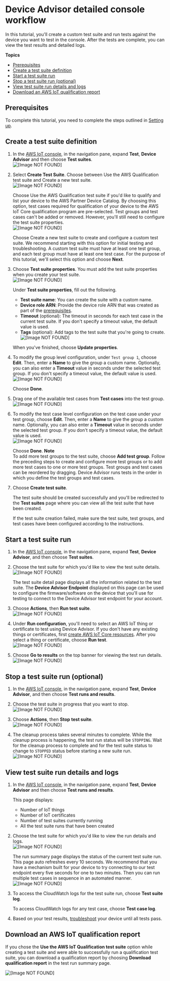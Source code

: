 # Device Advisor detailed console workflow<a name="device-advisor-console-tutorial"></a>

In this tutorial, you'll create a custom test suite and run tests against the device you want to test in the console\. After the tests are complete, you can view the test results and detailed logs\.

**Topics**
+ [Prerequisites](#da-detailed-prereqs)
+ [Create a test suite definition](#device-advisor-console-create-suite)
+ [Start a test suite run](#device-advisor-console-run-test-suite)
+ [Stop a test suite run \(optional\)](#device-advisor-stop-test-run)
+ [View test suite run details and logs](#device-advisor-console-view-logs)
+ [Download an AWS IoT qualification report](#device-advisor-console-qualification-report)

## Prerequisites<a name="da-detailed-prereqs"></a>

To complete this tutorial, you need to complete the steps outlined in [Setting up](device-advisor-setting-up.md)\.

## Create a test suite definition<a name="device-advisor-console-create-suite"></a>

1. In the [AWS IoT console](https://console.aws.amazon.com/iot), in the navigation pane, expand **Test**, **Device Advisor** and then choose **Test suites**\.  
![\[Image NOT FOUND\]](http://docs.aws.amazon.com/iot/latest/developerguide/images/da-testsuite.png)

1. Select **Create Test Suite**\. Choose between Use the AWS Qualification test suite and Create a new test suite\.  
![\[Image NOT FOUND\]](http://docs.aws.amazon.com/iot/latest/developerguide/images/da-create-test-suite.png)

   Choose Use the AWS Qualification test suite if you'd like to qualify and list your device to the AWS Partner Device Catalog\. By choosing this option, test cases required for qualification of your device to the AWS IoT Core qualification program are pre\-selected\. Test groups and test cases can't be added or removed\. However, you'll still need to configure the test suite properties\.  
![\[Image NOT FOUND\]](http://docs.aws.amazon.com/iot/latest/developerguide/images/da-core-test-suite.png)

   Choose Create a new test suite to create and configure a custom test suite\. We recommend starting with this option for initial testing and troubleshooting\. A custom test suite must have at least one test group, and each test group must have at least one test case\. For the purpose of this tutorial, we'll select this option and choose **Next**\.

1. Choose **Test suite properties**\. You must add the test suite properties when you create your test suite\.  
![\[Image NOT FOUND\]](http://docs.aws.amazon.com/iot/latest/developerguide/images/da-test-suite-properties.png)

   Under **Test suite properties**, fill out the following\.
   + **Test suite name**: You can create the suite with a custom name\.
   + **Device role ARN**: Provide the device role ARN that was created as part of the [prerequisites](device-advisor-setting-up.md)\.
   + **Timeout** \(optional\): The timeout in seconds for each test case in the current test suite\. If you don't specify a timeout value, the default value is used\.
   + **Tags** \(optional\): Add tags to the test suite that you're going to create\.  
![\[Image NOT FOUND\]](http://docs.aws.amazon.com/iot/latest/developerguide/images/da-test-suite-properties-panel.png)

   When you've finished, choose **Update properties**\.

1. To modify the group level configuration, under `Test group 1`, choose **Edit**\. Then, enter a **Name** to give the group a custom name\. Optionally, you can also enter a **Timeout** value in seconds under the selected test group\. If you don't specify a timeout value, the default value is used\.  
![\[Image NOT FOUND\]](http://docs.aws.amazon.com/iot/latest/developerguide/images/da-edit-test-group.png)

   Choose **Done**\.

1. Drag one of the available test cases from **Test cases** into the test group\.  
![\[Image NOT FOUND\]](http://docs.aws.amazon.com/iot/latest/developerguide/images/da-drag-test-cases.png)

1. To modify the test case level configuration on the test case under your test group, choose **Edit**\. Then, enter a **Name** to give the group a custom name\. Optionally, you can also enter a **Timeout** value in seconds under the selected test group\. If you don't specify a timeout value, the default value is used\.  
![\[Image NOT FOUND\]](http://docs.aws.amazon.com/iot/latest/developerguide/images/da-edit-test-case.png)

   Choose **Done**\.
**Note**  
To add more test groups to the test suite, choose **Add test group**\. Follow the preceding steps to create and configure more test groups or to add more test cases to one or more test groups\. Test groups and test cases can be reordered by dragging\. Device Advisor runs tests in the order in which you define the test groups and test cases\.

1. Choose **Create test suite**\.

   The test suite should be created successfully and you'll be redirected to the **Test suites** page where you can view all the test suite that have been created\.

   If the test suite creation failed, make sure the test suite, test groups, and test cases have been configured according to the instructions\.

## Start a test suite run<a name="device-advisor-console-run-test-suite"></a>

1. In the [AWS IoT console](https://console.aws.amazon.com/iot), in the navigation pane, expand **Test**, **Device Advisor**, and then choose **Test suites**\.

1. Choose the test suite for which you'd like to view the test suite details\.  
![\[Image NOT FOUND\]](http://docs.aws.amazon.com/iot/latest/developerguide/images/da-test-suites.png)

   The test suite detail page displays all the information related to the test suite\. The **Device Advisor Endpoint** displayed on this page can be used to configure the firmware/software on the device that you'll use for testing to connect to the Device Advisor test endpoint for your account\.

1. Choose **Actions**, then **Run test suite**\.  
![\[Image NOT FOUND\]](http://docs.aws.amazon.com/iot/latest/developerguide/images/da-run-test-suites.png)

1. Under **Run configuration**, you'll need to select an AWS IoT thing or certificate to test using Device Advisor\. If you don't have any existing things or certificates, first [create AWS IoT Core resources](device-advisor-setting-up.md)\. After you select a thing or certificate, choose **Run test**\.  
![\[Image NOT FOUND\]](http://docs.aws.amazon.com/iot/latest/developerguide/images/da-choose-thing-certificate.png)

1. Choose **Go to results** on the top banner for viewing the test run details\.  
![\[Image NOT FOUND\]](http://docs.aws.amazon.com/iot/latest/developerguide/images/da-test-run-results.png)

## Stop a test suite run \(optional\)<a name="device-advisor-stop-test-run"></a>

1. In the [AWS IoT console](https://console.aws.amazon.com/https://console.aws.amazon.com/iot), in the navigation pane, expand **Test**, **Device Advisor**, and then choose **Test runs and results**\.

1. Choose the test suite in progress that you want to stop\.  
![\[Image NOT FOUND\]](http://docs.aws.amazon.com/iot/latest/developerguide/images/da-test-suite-to-stop.PNG)

1. Choose **Actions**, then **Stop** **test suite**\.  
![\[Image NOT FOUND\]](http://docs.aws.amazon.com/iot/latest/developerguide/images/da-stop-test-suite.PNG)

1. The cleanup process takes several minutes to complete\. While the cleanup process is happening, the test run status will be `STOPPING`\. Wait for the cleanup process to complete and for the test suite status to change to `STOPPED` status before starting a new suite run\.  
![\[Image NOT FOUND\]](http://docs.aws.amazon.com/iot/latest/developerguide/images/da-stopped-test-suite.PNG)

## View test suite run details and logs<a name="device-advisor-console-view-logs"></a>

1. In the [AWS IoT console](https://console.aws.amazon.com/iot), in the navigation pane, expand **Test**, **Device Advisor** and then choose **Test runs and results**\.

   This page displays:
   + Number of IoT things
   + Number of IoT certificates
   + Number of test suites currently running
   + All the test suite runs that have been created

1. Choose the test suite for which you'd like to view the run details and logs\.  
![\[Image NOT FOUND\]](http://docs.aws.amazon.com/iot/latest/developerguide/images/da-test-suite-run.png)

   The run summary page displays the status of the current test suite run\. This page auto refreshes every 10 seconds\. We recommend that you have a mechanism built for your device to try connecting to our test endpoint every five seconds for one to two minutes\. Then you can run multiple test cases in sequence in an automated manner\.  
![\[Image NOT FOUND\]](http://docs.aws.amazon.com/iot/latest/developerguide/images/da-run-summary.png)

1. To access the CloudWatch logs for the test suite run, choose **Test suite log**\.

   To access CloudWatch logs for any test case, choose **Test case log**\.

1. Based on your test results, [troubleshoot](https://docs.aws.amazon.com/iot/latest/developerguide/iot_troubleshooting.html#device-advisor-troubleshooting) your device until all tests pass\.

## Download an AWS IoT qualification report<a name="device-advisor-console-qualification-report"></a>

If you chose the **Use the AWS IoT Qualification test suite** option while creating a test suite and were able to successfully run a qualification test suite, you can download a qualification report by choosing **Download qualification report** in the test run summary page\.

![\[Image NOT FOUND\]](http://docs.aws.amazon.com/iot/latest/developerguide/images/da-qualification-report.png)